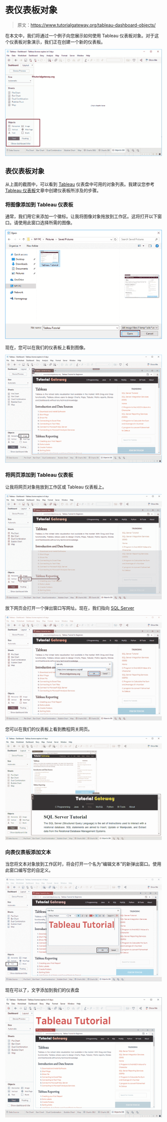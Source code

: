 # 表仪表板对象

> 原文：<https://www.tutorialgateway.org/tableau-dashboard-objects/>

在本文中，我们将通过一个例子向您展示如何使用 Tableau 仪表板对象。对于这个仪表板对象演示，我们正在创建一个新的仪表板。

![Tableau Dashboard Objects 1](img/4c60070e0001fc71e745c6ac29a14d22.png)

## 表仪表板对象

从上面的截图中，可以看到 [Tableau](https://www.tutorialgateway.org/tableau/) 仪表盘中可用的对象列表。我建议您参考 [Tableau 仪表板](https://www.tutorialgateway.org/create-a-dashboard-in-tableau/)文章中创建仪表板所涉及的步骤。

### 将图像添加到 Tableau 仪表板

通常，我们用它来添加一个徽标。让我将图像对象拖放到工作区。这将打开以下窗口。请使用此窗口选择所需的图像。

![Tableau Dashboard Objects 2](img/adf1c9278c2cc0a30d1908ac6fa5a726.png)

现在，您可以在我们的仪表板上看到图像。

![Tableau Dashboard Objects 3](img/5b54e185e204a21a13ac486c6fecc3a9.png)

### 将网页添加到 Tableau 仪表板

让我将网页对象拖放到工作区或 Tableau 仪表板上。

![Tableau Dashboard Objects 4](img/9a387170597b00439be761374cfe5734.png)

放下网页会打开一个弹出窗口写网址。现在，我们指向 [SQL Server](https://www.tutorialgateway.org/sql/)

![Tableau Dashboard Objects 5](img/3652628339151f898c4f95ce9b4def4b.png)

您可以在我们的仪表板上看到教程网关网页。

![Tableau Dashboard Objects 6](img/d08ce2d6e71137c4b2bcbd9a3a2654fa.png)

### 向表仪表板添加文本

当您将文本对象放到工作区时，将会打开一个名为“编辑文本”的新弹出窗口。使用此窗口编写您的自定义。

![Tableau Dashboard Objects 7](img/8ada8907e443e72f03f15c65d58b08a4.png)

现在可以了，文字添加到我们的仪表盘

![Tableau Dashboard Objects 8](img/6fedb025ce780b69db088511ec8118ed.png)